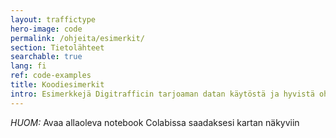 ```yaml
---
layout: traffictype
hero-image: code
permalink: /ohjeita/esimerkit/
section: Tietolähteet
searchable: true
lang: fi
ref: code-examples
title: Koodiesimerkit
intro: Esimerkkejä Digitrafficin tarjoaman datan käytöstä ja hyvistä ohjelmointikäytännöistä
---
```

<div class="code-example">
    <script src="https://gist.github.com/solita-ijunnone/c1b18cdadb1ac07a777f65f358c33d11.js"></script>
</div>
<div class="code-example">
    <script src="https://gist.github.com/solita-ijunnone/f29beb7e781cf4157dfc77fc8b9d2682.js"></script>
</div>
<div class="code-example">
    <p><i>HUOM:</i> Avaa allaoleva notebook Colabissa saadaksesi kartan näkyviin</p>
    <script src="https://gist.github.com/solita-ijunnone/3b44ebdc7e244304dc8c8db99553941a.js"></script>
</div>
